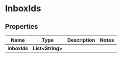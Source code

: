 

# InboxIds


## Properties

| Name | Type | Description | Notes |
|------------ | ------------- | ------------- | -------------|
|**inboxIds** | **List&lt;String&gt;** |  |  |



